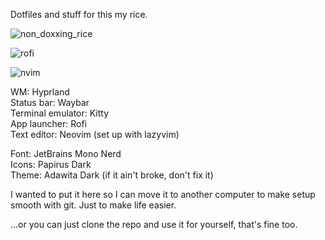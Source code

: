 Dotfiles and stuff for this my rice.

![non_doxxing_rice](https://github.com/geesemain7/dotfiles/assets/128736368/21934165-7fc6-45e5-bad7-25ab61279193)

![rofi](https://github.com/geesemain7/dotfiles/assets/128736368/6b24e356-a7d3-4b1d-b216-72fa97c95976)

![nvim](https://github.com/geesemain7/dotfiles/assets/128736368/ec0ca04c-568d-418b-b1c5-fc09ebb47c5b)

WM: Hyprland<br>
Status bar: Waybar<br>
Terminal emulator: Kitty<br>
App launcher: Rofi<br>
Text editor: Neovim (set up with lazyvim)<br>

Font: JetBrains Mono Nerd<br>
Icons: Papirus Dark<br>
Theme: Adawita Dark (if it ain't broke, don't fix it)

I wanted to put it here so I can move it to another computer to make setup smooth with git. Just to make life easier.<br>

...or you can just clone the repo and use it for yourself, that's fine too.
